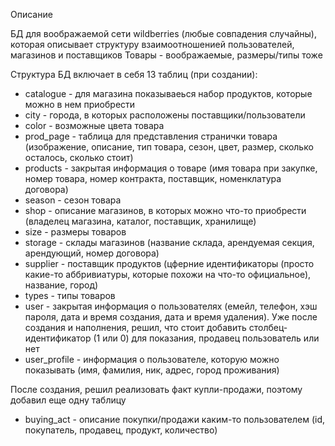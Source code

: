 Описание

БД для воображаемой сети wildberries (любые совпадения случайны), которая описывает структуру взаимоотношенией пользователей, магазинов и поставщиков
Товары - воображаемые, размеры/типы тоже

Структура
БД включает в себя 13 таблиц (при создании):
 - catalogue - для магазина показываеься набор продуктов, которые можно в нем приобрести 
 - city - города, в которых расположены поставщики/пользователи
 - color - возможные цвета товара
 - prod_page - таблица для представления странички товара (изображение, описание, тип товара, сезон, цвет, размер, сколько осталось, сколько стоит)
 - products - закрытая информация о товаре (имя товара при закупке, номер товара, номер контракта, поставщик, номенклатура договора)
 - season - сезон товара
 - shop - описание магазинов, в которых можно что-то приобрести (владелец магазина, каталог, поставщик, хранилище)
 - size - размеры товаров
 - storage - склады магазинов (название склада, арендуемая секция, арендующий, номер договора)
 - supplier - поставщик продуктов (цферние идентификаторы (просто какие-то аббривиатуры, которые похожи на что-то официальное), название, город)
 - types - типы товаров
 - user - закрытая информация о пользователях (емейл, телефон, хэш пароля, дата и время создания, дата и время удаления). Уже после создания и 
 наполнения, решил, что стоит добавить столбец-идентификатор (1 или 0) для показания, продавец пользователь или нет
 - user_profile - информация о пользователе, которую можно показывать (имя, фамилия, ник, адрес, город проживания)
  
 После создания, решил реализовать факт купли-продажи, поэтому добавил еще одну таблицу
 - buying_act - описание покупки/продажи каким-то пользователем (id, покупатель, продавец, продукт, количество)
 
